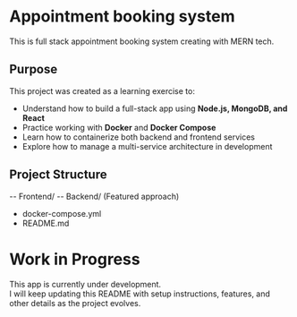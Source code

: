 # Appointment booking system
This is full stack appointment booking system creating with MERN tech.


## Purpose
This project was created as a learning exercise to:
- Understand how to build a full-stack app using **Node.js, MongoDB, and React**
- Practice working with **Docker** and **Docker Compose**
- Learn how to containerize both backend and frontend services
- Explore how to manage a multi-service architecture in development


## Project Structure
-- Frontend/
-- Backend/ (Featured approach)
- docker-compose.yml
- README.md


# Work in Progress
This app is currently under development.  
I will keep updating this README with setup instructions, features, and other details as the project evolves.


